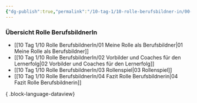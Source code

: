 ```yaml
---
{"dg-publish":true,"permalink":"/10-tag-1/10-rolle-berufsbildner-in/00-rolle-berufsbildnerin/","noteIcon":""}
---
```


### Übersicht Rolle BerufsbildnerIn

- [[10 Tag 1/10 Rolle BerufsbildnerIn/01 Meine Rolle als Berufsbildner\|01 Meine Rolle als Berufsbildner]]
- [[10 Tag 1/10 Rolle BerufsbildnerIn/02 Vorbilder und Coaches für den Lernerfolg\|02 Vorbilder und Coaches für den Lernerfolg]]
- [[10 Tag 1/10 Rolle BerufsbildnerIn/03 Rollenspiel\|03 Rollenspiel]]
- [[10 Tag 1/10 Rolle BerufsbildnerIn/04 Fazit Rolle Berufsbildnerin\|04 Fazit Rolle Berufsbildnerin]]

{ .block-language-dataview}
